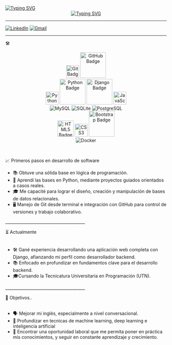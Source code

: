 <div style="display: flex; flex-direction: column; align-items: center;">
  <div style="width: 100%; text-align: left;">
    <a href="https://git.io/typing-svg">
      <img src="https://readme-typing-svg.herokuapp.com?font=Robot-Bold&size=30&color=0072BB&center=false&vCenter=true&width=900&height=110&lines=SANTIAGO+FUENTES.+Desarrollador+backend.&speed=40&pause=3000" alt="Typing SVG">
    </a>
  </div>
  <div style="width: 100%; text-align: center;">
    <a href="https://git.io/typing-svg">
      <img src="https://readme-typing-svg.herokuapp.com?font=Robot-Bold&size=30&color=0072BB&center=true&vCenter=true&width=900&height=110&lines=Hola!+Bienvenidx+a+mi+perfil!+👋&speed=50&pause=3000" alt="Typing SVG">
    </a>
  </div>
</div>


_________________________________________________________________________________________________________________________________________________________________________________________________________________________________________________________________________________
[![LinkedIn](https://img.shields.io/badge/-LinkedIn-0077B5?style=flat-square&logo=linkedin&logoColor=white)](https://www.linkedin.com/in/santiagoafuentes/)
[![Gmail](https://img.shields.io/badge/-Gmail-c14438?style=flat-square&logo=Gmail&logoColor=white)](mailto:santiagoafuentes@gmail.com) 
_________________________________________________________________________________________________________________________________________________________________________________________________________________________________________________________________________________

🛠️ 

<p>
<div align="center">
  
<img src="https://img.shields.io/badge/Git-F05032.svg" style="width: 40px;" alt="Git Badge">
<img src="https://img.shields.io/badge/GitHub-181717.svg" style="width: 80px;" alt="GitHub Badge">
<br>
<img src="https://img.icons8.com/color/48/000000/python.png" style="width: 40x; height: 40px;" alt="Python Logo">
<img src="https://img.shields.io/badge/Python-3776AB.svg" style="width: 80px;" alt="Python Badge">
<img src="https://img.shields.io/badge/Django-092E20.svg" style="width: 80px;" alt="Django Badge">
<img src="https://img.icons8.com/color/48/000000/javascript.png" style="width: 40px; height: 40px;" alt="JavaScript Logo">
<br>
<img src="https://img.shields.io/badge/MySQL-005C84?style=for-the-badge&logo=mysql&logoColor=white" alt="MySQL"> 
<img src="https://img.shields.io/badge/SQLite-003B57?style=for-the-badge&logo=sqlite&logoColor=white" alt="SQLite">
<img src="https://img.shields.io/badge/PostgreSQL-336791?style=for-the-badge&logo=postgresql&logoColor=white" alt="PostgreSQL">
<br>
<img src="https://img.shields.io/badge/HTML5-E34F26.svg" style="width: 50px;" alt="HTML5 Badge">
<img src="https://img.shields.io/badge/CSS3-1572B6.svg" style="width: 40px;" alt="CSS3 Badge">
<img src="https://img.shields.io/badge/Bootstrap-563D7C.svg" style="width: 80px;" alt="Bootstrap Badge">
<br>
<img src="https://img.shields.io/badge/Docker-2496ED?style=for-the-badge&logo=docker&logoColor=white" alt="Docker">
</div>
</p><br>

📈 Primeros pasos en desarrollo de software 

<ul>
  <li>📚 Obtuve una sólida base en lógica de programación.</li>
  <li>📘 Aprendí las bases en Python, mediante proyectos guiados orientados a casos reales.</li>
  <li>🎓 Me capacité para lograr el diseño, creación y manipulación de bases de datos relacionales.</li>

  <li>🖥️ Manejo de Git desde terminal e integración con GitHub para control de versiones y trabajo colaborativo.</li>
</ul>
<p>
  _______________________________________
</p>
⏳ Actualmente
<ul><br>
  <li>🛠️ Gané experiencia desarrollando una aplicación web completa con Django, afianzando mi perfil como desarrollador backend. </li>
  <li>📚 Enfocado en profundizar en fundamentos clave para el desarrollo backend.</li>
  <li>🎓Cursando la Tecnicatura Universitaria en Programación (UTN).
 </li>
</ul>
<p>
  _______________________________________
</p>
🎯 Objetivos..
<ul><br>
  <li>🗣️ Mejorar mi inglés, especialmente a nivel conversacional. </li>
  <li>🤖 Profundizar en tecnicas de machine learning, deep learning e inteligencia artificial</li>
  <li>🚀 Encontrar una oportunidad laboral que me permita poner en práctica mis conocimientos, y seguir en constante aprendizaje y crecimiento.</li>
</ul>
